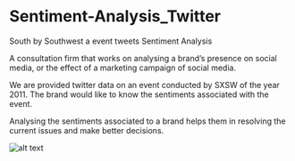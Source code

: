 # Sentiment-Analysis_Twitter 
South by Southwest a event tweets Sentiment Analysis
 
A consultation firm that works on analysing a brand’s presence on social media, or the effect of a marketing campaign of social media.

We are provided twitter data on an event conducted by SXSW of the year 2011. The brand would like to know the sentiments associated with the event.

Analysing the sentiments associated to a brand helps them in resolving the current issues and make better decisions.

![alt text](https://cdn.analyticsvidhya.com/wp-content/uploads/2021/06/79592twitter.jpg)
